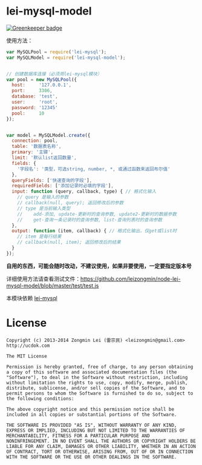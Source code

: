 lei-mysql-model
=======

[![Greenkeeper badge](https://badges.greenkeeper.io/leizongmin/node-lei-mysql-model.svg)](https://greenkeeper.io/)

使用方法：

```javascript
var MySQLPool = require('lei-mysql');
var MySQLModel = require('lei-mysql-model');


// 创建数据库连接（必须用lei-mysql模块）
var pool = new MySQLPool({
  host:     '127.0.0.1',
  port:     3306,
  database: 'test',
  user:     'root',
  password: '12345'
  pool:     10
});


var model = MySQLModel.create({
  connection: pool,
  table: '数据表名称',
  primary: '主键',
  limit: '默认list返回数量',
  fields: {
    '字段名': '类型，可选string, number, *, 或通过函数来返回布尔值'
  },
  queryFields: ['快速查询的字段'],
  requiredFields: ['添加记录时必填的字段'],
  input: function (query, callback, type) { // 格式化输入
    // query 是输入的参数
    // callback(null, query); 返回修改后的参数
    // type 是当前输入类型
    //    add-添加, update-更新时的查询参数, update2-更新时的数据参数
    //    get-查询一条记录时的查询参数, list-查询列表时的查询参数
  },
  output: function (item, callback) { // 格式化输出，仅get或list时
    // item 是每行结果
    // callback(null, item); 返回修改后的结果
  }
});
```

**自用的东西，可能会随时改动，不建议使用，如果非要使用，一定要指定版本号**

详细使用方法请查看测试文件：https://github.com/leizongmin/node-lei-mysql-model/blob/master/test/test.js

本模块依赖 [lei-mysql](https://github.com/leizongmin/node-lei-mysql)


License
========

```
Copyright (c) 2013-2014 Zongmin Lei (雷宗民) <leizongmin@gmail.com>
http://ucdok.com

The MIT License

Permission is hereby granted, free of charge, to any person obtaining
a copy of this software and associated documentation files (the
"Software"), to deal in the Software without restriction, including
without limitation the rights to use, copy, modify, merge, publish,
distribute, sublicense, and/or sell copies of the Software, and to
permit persons to whom the Software is furnished to do so, subject to
the following conditions:

The above copyright notice and this permission notice shall be
included in all copies or substantial portions of the Software.

THE SOFTWARE IS PROVIDED "AS IS", WITHOUT WARRANTY OF ANY KIND,
EXPRESS OR IMPLIED, INCLUDING BUT NOT LIMITED TO THE WARRANTIES OF
MERCHANTABILITY, FITNESS FOR A PARTICULAR PURPOSE AND
NONINFRINGEMENT. IN NO EVENT SHALL THE AUTHORS OR COPYRIGHT HOLDERS BE
LIABLE FOR ANY CLAIM, DAMAGES OR OTHER LIABILITY, WHETHER IN AN ACTION
OF CONTRACT, TORT OR OTHERWISE, ARISING FROM, OUT OF OR IN CONNECTION
WITH THE SOFTWARE OR THE USE OR OTHER DEALINGS IN THE SOFTWARE.
```